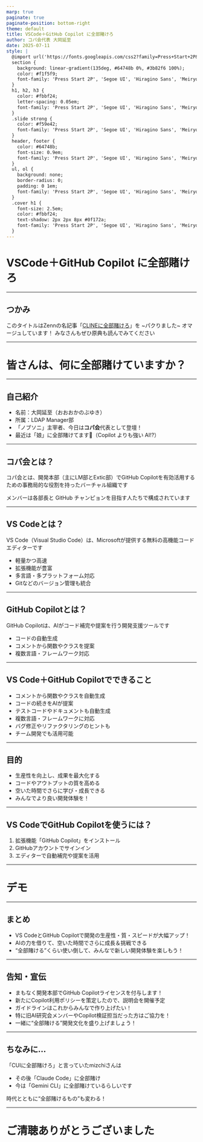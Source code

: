 ```yaml
---
marp: true
paginate: true
paginate-position: bottom-right
theme: default
title: VSCode＋GitHub Copilot に全部賭けろ
author: コパ会代表 大岡延至
date: 2025-07-11
style: |
  @import url('https://fonts.googleapis.com/css2?family=Press+Start+2P&display=swap');
  section {
    background: linear-gradient(135deg, #64748b 0%, #3b82f6 100%);
    color: #f1f5f9;
    font-family: 'Press Start 2P', 'Segoe UI', 'Hiragino Sans', 'Meiryo', sans-serif;
  }
  h1, h2, h3 {
    color: #fbbf24;
    letter-spacing: 0.05em;
    font-family: 'Press Start 2P', 'Segoe UI', 'Hiragino Sans', 'Meiryo', sans-serif;
  }
  .slide strong {
    color: #f59e42;
    font-family: 'Press Start 2P', 'Segoe UI', 'Hiragino Sans', 'Meiryo', sans-serif;
  }
  header, footer {
    color: #64748b;
    font-size: 0.9em;
    font-family: 'Press Start 2P', 'Segoe UI', 'Hiragino Sans', 'Meiryo', sans-serif;
  }
  ul, ol {
    background: none;
    border-radius: 0;
    padding: 0 1em;
    font-family: 'Press Start 2P', 'Segoe UI', 'Hiragino Sans', 'Meiryo', sans-serif;
  }
  .cover h1 {
    font-size: 2.5em;
    color: #fbbf24;
    text-shadow: 2px 2px 8px #0f172a;
    font-family: 'Press Start 2P', 'Segoe UI', 'Hiragino Sans', 'Meiryo', sans-serif;
  }
---
```


# VSCode＋GitHub Copilot に全部賭けろ

---

## つかみ

このタイトルはZennの名記事「[CLINEに全部賭けろ](https://zenn.dev/mizchi/articles/all-in-on-cline)」を ~パクりました~ オマージュしています！
みなさんもぜひ原典も読んでみてください

---

# 皆さんは、何に全部賭けていますか？

---

## 自己紹介

- 名前：大岡延至（おおおかのぶゆき）
- 所属：LDAP Manager部
- 「ノブソニ」主宰者、今日は**コパ会**代表として登壇！
- 最近は「娘」に全部賭けてます👧（Copilot よりも強い AI!?）

---

## コパ会とは？

コパ会とは、開発本部（主にLM部とExtic部）でGitHub Copilotを有効活用するための事務局的な役割を持ったバーチャル組織です

メンバーは各部長と GitHub チャンピョンを目指す人たちで構成されています

---

## VS Codeとは？

VS Code（Visual Studio Code）は、Microsoftが提供する無料の高機能コードエディターです
- 軽量かつ高速
- 拡張機能が豊富
- 多言語・多プラットフォーム対応
- Gitなどのバージョン管理も統合

---

## GitHub Copilotとは？

GitHub Copilotは、AIがコード補完や提案を行う開発支援ツールです
- コードの自動生成
- コメントから関数やクラスを提案
- 複数言語・フレームワーク対応

---

## VS Code＋GitHub Copilotでできること

- コメントから関数やクラスを自動生成
- コードの続きをAIが提案
- テストコードやドキュメントも自動生成
- 複数言語・フレームワークに対応
- バグ修正やリファクタリングのヒントも
- チーム開発でも活用可能

---

## 目的

- 生産性を向上し、成果を最大化する
- コードやアウトプットの質を高める
- 空いた時間でさらに学び・成長できる
- みんなでより良い開発体験を！

---

## VS CodeでGitHub Copilotを使うには？

1. 拡張機能「GitHub Copilot」をインストール
2. GitHubアカウントでサインイン
3. エディターで自動補完や提案を活用

---

# デモ

---

## まとめ

- VS CodeとGitHub Copilotで開発の生産性・質・スピードが大幅アップ！
- AIの力を借りて、空いた時間でさらに成長＆挑戦できる
- “全部賭ける”くらい使い倒して、みんなで新しい開発体験を楽しもう！

---

## 告知・宣伝

- まもなく開発本部でGitHub Copilotライセンスを付与します！
- 新たにCopilot利用ポリシーを策定したので、説明会を開催予定
- ガイドラインはこれからみんなで作り上げたい！
- 特に旧AI研究会メンバーやCopilot検証担当だった方はご協力を！
- 一緒に“全部賭ける”開発文化を盛り上げましょう！

---

## ちなみに…

「CUIに全部賭けろ」と言っていたmizchiさんは
- その後「Claude Code」に全部賭け
- 今は「Gemini CLI」に全部賭けているらしいです

時代とともに“全部賭けるもの”も変わる！

---

# ご清聴ありがとうございました

